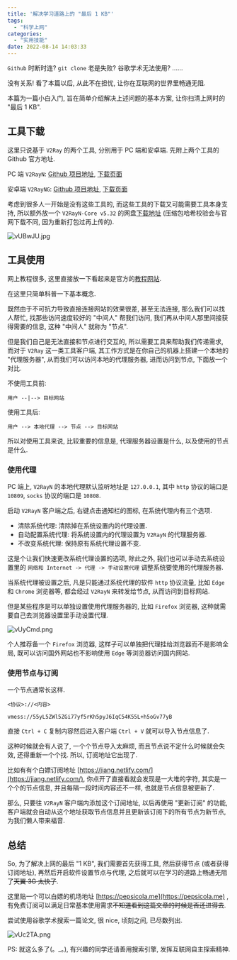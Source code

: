 ```yaml
---
title: '解决学习道路上的 "最后 1 KB"'
tags:
  - "科学上网"
categories:
  - "实用技能"
date: 2022-08-14 14:03:33
---
```


`Github` 时断时连? `git clone` 老是失败? 谷歌学术无法使用? ......

没有关系! 看了本篇以后, 从此不在担忧, 让你在互联网的世界里畅通无阻.

本篇为一篇小白入门, 旨在简单介绍解决上述问题的基本方案, 让你扫清上网时的 "最后 1 KB".

<!-- more -->

## 工具下载

这里只说基于 `V2Ray` 的两个工具, 分别用于 PC 端和安卓端. 先附上两个工具的 Github 官方地址.

PC 端 `V2RayN`: [Github 项目地址](https://github.com/2dust/v2rayN/), [下载页面](https://github.com/2dust/v2rayN/releases/)

安卓端 `V2RayNG`: [Github 项目地址](https://github.com/2dust/v2rayNG/), [下载页面](https://github.com/2dust/v2rayNG/releases/)

考虑到很多人一开始是没有这些工具的, 而这些工具的下载又可能需要工具本身支持, 所以额外放一个 `V2RayN-Core v5.32` 的网盘[下载地址](https://ww-rm.lanzout.com/iPm0S09j6vqh/) (压缩包哈希校验会与官网下载不同, 因为重新打包过再上传的).

![vUBwJU.jpg](https://s1.ax1x.com/2022/08/14/vUBwJU.jpg)

## 工具使用

网上教程很多, 这里直接放一下看起来是官方的[教程网站](https://v2rayn.org/).

在这里只简单科普一下基本概念.

既然由于不可抗力导致直接连接网站的效果很差, 甚至无法连接, 那么我们可以找人帮忙, 找那些访问速度较好的 "中间人" 帮我们访问, 我们再从中间人那里间接获得需要的信息, 这种 "中间人" 就称为 "节点".

但是我们自己是无法直接和节点进行交互的, 所以需要工具来帮助我们传递需求, 而对于 `V2Ray` 这一类工具客户端, 其工作方式是在你自己的机器上搭建一个本地的 "代理服务器", 从而我们可以访问本地的代理服务器, 进而访问到节点, 下面放一个对比.

不使用工具前:

`用户 --|--> 目标网站`

使用工具后:

`用户 --> 本地代理 --> 节点 --> 目标网站`

所以对使用工具来说, 比较重要的信息是, 代理服务器设置是什么, 以及使用的节点是什么.

### 使用代理

PC 端上, `V2RayN` 的本地代理默认监听地址是 `127.0.0.1`, 其中 `http` 协议的端口是 `10809`, `socks` 协议的端口是 `10808`.

启动 `V2RayN` 客户端之后, 右键点击通知栏的图标, 在系统代理内有三个选项.

- 清除系统代理: 清除掉在系统设置内的代理设置.
- 自动配置系统代理: 将系统设置内的代理设置为 `V2RayN` 的代理服务器.
- 不改变系统代理: 保持原有系统代理设置不变.

这是个让我们快速更改系统代理设置的选项, 除此之外, 我们也可以手动去系统设置里的 `网络和 Internet -> 代理 -> 手动设置代理` 调整系统要使用的代理服务器.

当系统代理被设置之后, 凡是只能通过系统代理的软件 `http` 协议流量, 比如 `Edge` 和 `Chrome` 浏览器等, 都会经过 `V2RayN` 来转发给节点, 从而访问到目标网站.

但是某些程序是可以单独设置使用代理服务器的, 比如 `Firefox` 浏览器, 这种就需要自己去浏览器设置里手动设置代理.

![vUyCmd.png](https://s1.ax1x.com/2022/08/14/vUyCmd.png)

个人推荐备一个 `Firefox` 浏览器, 这样子可以单独把代理挂给浏览器而不是影响全局, 既可以访问国外网站也不影响使用 `Edge` 等浏览器访问国内网站.

### 使用节点与订阅

一个节点通常长这样.

`<协议>://<内容>`

`vmess://55yL5ZWl5ZGi77yf5rKh5pyJ6IqC54K55L+h5oGv77yB`

直接 `Ctrl + C` 复制内容然后进入客户端 `Ctrl + V` 就可以导入节点信息了.

这种时候就会有人说了, 一个个节点导入太麻烦, 而且节点说不定什么时候就会失效, 还得重新一个个找. 所以, 订阅地址它出现了.

比如有有个白嫖订阅地址 [https://jiang.netlify.com/](https://jiang.netlify.com/), 你点开了直接看就会发现是一大堆的字符, 其实是一个个的节点信息, 并且每隔一段时间内容还不一样, 也就是节点信息被更新了.

那么, 只要往 `V2RayN` 客户端内添加这个订阅地址, 以后再使用 "更新订阅" 的功能, 客户端就会自动从这个地址获取节点信息并且更新该订阅下的所有节点为新节点, 为我们懒人带来福音.

## 总结

So, 为了解决上网的最后 "1 KB", 我们需要首先获得工具, 然后获得节点 (或者获得订阅地址), 再然后开启软件设置节点与代理, 之后就可以在学习的道路上畅通无阻了~~天翼 3G 太快了~~.

这里贴一个可以白嫖的机场地址 [https://pepsicola.me](https://pepsicola.me) , 有免费订阅可以满足日常基本使用需求~~不知道看到这篇文章的时候是否还进得去~~.

尝试使用谷歌学术搜索一篇论文, 很 nice, 顷刻之间, 已尽数列出.

![vUc2TA.png](https://s1.ax1x.com/2022/08/14/vUc2TA.png)

PS: 就这么多了(。_。), 有兴趣的同学还请善用搜索引擎, 发挥互联网自主探索精神.

